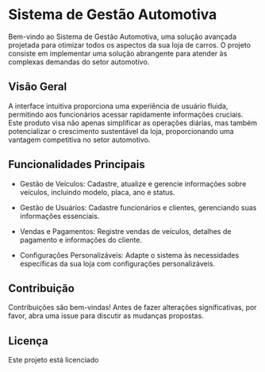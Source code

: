 # Sistema de Gestão Automotiva

Bem-vindo ao Sistema de Gestão Automotiva, uma solução avançada projetada para otimizar todos os aspectos da sua loja de carros. O projeto consiste em implementar uma solução abrangente para atender às complexas demandas do setor automotivo.

## Visão Geral

A interface intuitiva proporciona uma experiência de usuário fluida, permitindo aos funcionários acessar rapidamente informações cruciais. Este produto visa não apenas simplificar as operações diárias, mas também potencializar o crescimento sustentável da loja, proporcionando uma vantagem competitiva no setor automotivo.

## Funcionalidades Principais

- Gestão de Veículos: Cadastre, atualize e gerencie informações sobre veículos, incluindo modelo, placa, ano e status.

- Gestão de Usuários: Cadastre funcionários e clientes, gerenciando suas informações essenciais.

- Vendas e Pagamentos: Registre vendas de veículos, detalhes de pagamento e informações do cliente.

- Configurações Personalizáveis: Adapte o sistema às necessidades específicas da sua loja com configurações personalizáveis.

## Contribuição

Contribuições são bem-vindas! Antes de fazer alterações significativas, por favor, abra uma issue para discutir as mudanças propostas.

## Licença

Este projeto está licenciado 



